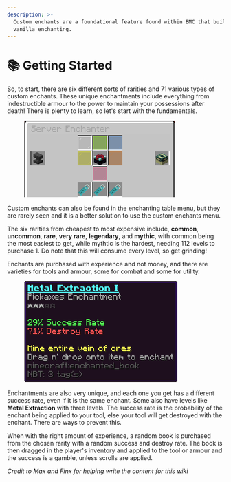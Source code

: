 ```yaml
---
description: >-
  Custom enchants are a foundational feature found within BMC that builds upon
  vanilla enchanting.
---
```


# 📚 Getting Started

So, to start, there are six different sorts of rarities and 71 various types of custom enchants. These unique enchantments include everything from indestructible armour to the power to maintain your possessions after death! There is plenty to learn, so let's start with the fundamentals.

<figure><img src="../../.gitbook/assets/image (3) (2).png" alt=""><figcaption></figcaption></figure>

Custom enchants can also be found in the enchanting table menu, but they are rarely seen and it is a better solution to use the custom enchants menu.

The six rarities from cheapest to most expensive include, **common**, **uncommon**, **rare**, **very rare**, **legendary**, and **mythic**, with common being the most easiest to get, while mythtic is the hardest, needing 112 levels to purchase 1. Do note that this will consume every level, so get grinding!

Enchants are purchased with experience and not money, and there are varieties for tools and armour, some for combat and some for utility.

<figure><img src="../../.gitbook/assets/image (2).png" alt=""><figcaption></figcaption></figure>

Enchantments are also very unique, and each one you get has a different success rate, even if it is the same enchant. Some also have levels like **Metal Extraction** with three levels. The success rate is the probability of the enchant being applied to your tool, else your tool will get destroyed with the enchant. There are ways to prevent this.

When with the right amount of experience, a random book is purchased from the chosen rarity with a random success and destroy rate. The book is then dragged in the player's inventory and applied to the tool or armour and the success is a gamble, unless scrolls are applied.

_Credit to Max and Finx for helping write the content for this wiki_
